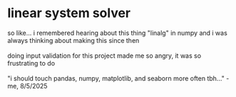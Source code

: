 # linear system solver

so like... i remembered hearing about this thing "linalg" in numpy and i was always thinking about making this since then
</br>
</br>
doing input validation for this project made me so angry, it was so frustrating to do
</br>
</br>
"i should touch pandas, numpy, matplotlib, and seaborn more often tbh..." - me, 8/5/2025
